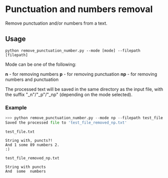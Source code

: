 # Punctuation and numbers removal

Remove punctuation and/or numbers from a text.

## Usage

`python remove_punctuation_number.py --mode [mode] --filepath [filepath]`

Mode can be one of the following: 

**n** - for removing numbers
**p** - for removing punctuation
**np** - for removing numbers and punctuation

The processed text will be saved in the same directory as the input file, with the suffix "_n"/"_p"/"_np" (depending on the mode selected).

### Example

```py
>>> python remove_punctuation_number.py --mode np --filepath test_file.txt
Saved the processed file to 'test_file_removed_np.txt'
```

```
test_file.txt

String with, puncts?!
And 1 some 89 numbers 2.
:)
```

```
test_file_removed_np.txt

String with puncts
And  some  numbers 

```